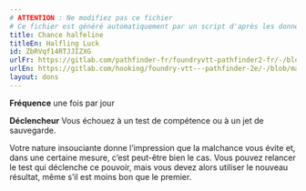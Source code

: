 ```yaml
---
# ATTENTION : Ne modifiez pas ce fichier
# Ce fichier est généré automatiquement par un script d'après les données du module Foundry VTT officiel et de sa traduction
title: Chance halfeline
titleEn: Halfling Luck
id: ZbRVqf14RTJJIZXG
urlFr: https://gitlab.com/pathfinder-fr/foundryvtt-pathfinder2-fr/-/blob/master/data/feats/ZbRVqf14RTJJIZXG.htm
urlEn: https://gitlab.com/hooking/foundry-vtt---pathfinder-2e/-/blob/master/packs/data/feats.db/halfling-luck.json
layout: dons
---
```

**Fréquence** une fois par jour

**Déclencheur** Vous échouez à un test de compétence ou à un jet de sauvegarde.

Votre nature insouciante donne l’impression que la malchance vous évite et, dans une certaine mesure, c’est peut-être bien le cas. Vous pouvez relancer le test qui déclenche ce pouvoir, mais vous devez alors utiliser le nouveau résultat, même s’il est moins bon que le premier.
